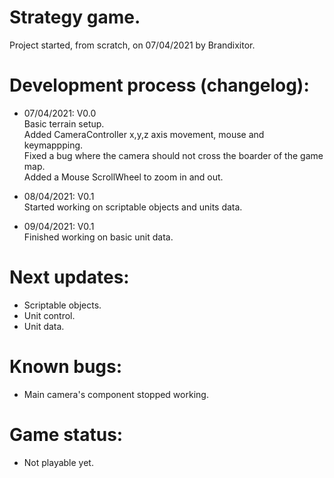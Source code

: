 # Strategy game.
Project started, from scratch, on 07/04/2021 by Brandixitor.

# Development process (changelog):
- 07/04/2021:  V0.0 </br>
              Basic terrain setup. </br>
              Added CameraController x,y,z axis movement, mouse and keymappping. </br> 
              Fixed a bug where the camera should not cross the boarder of the game map. </br>
              Added a Mouse ScrollWheel to zoom in and out. </br>

- 08/04/2021:  V0.1 </br>
              Started working on scriptable objects and units data. </br>

- 09/04/2021:  V0.1 </br>
Finished working on basic unit data. </br>

# Next updates:
- Scriptable objects. </br>
- Unit control. </br>
- Unit data. </br>

# Known bugs:
- Main camera's component stopped working. </br>

# Game status:
- Not playable yet. </br>